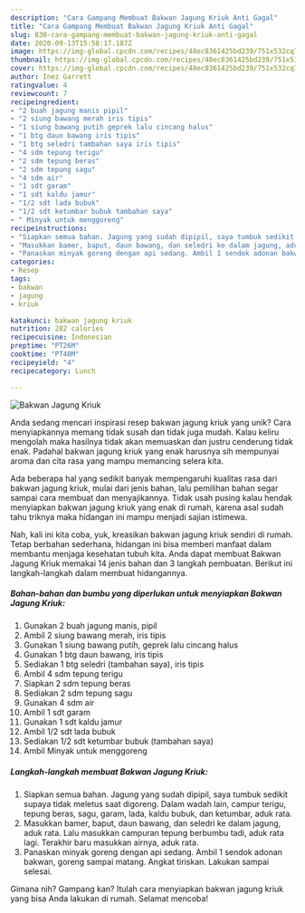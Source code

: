 ```yaml
---
description: "Cara Gampang Membuat Bakwan Jagung Kriuk Anti Gagal"
title: "Cara Gampang Membuat Bakwan Jagung Kriuk Anti Gagal"
slug: 830-cara-gampang-membuat-bakwan-jagung-kriuk-anti-gagal
date: 2020-09-13T15:58:17.187Z
image: https://img-global.cpcdn.com/recipes/48ec8361425bd239/751x532cq70/bakwan-jagung-kriuk-foto-resep-utama.jpg
thumbnail: https://img-global.cpcdn.com/recipes/48ec8361425bd239/751x532cq70/bakwan-jagung-kriuk-foto-resep-utama.jpg
cover: https://img-global.cpcdn.com/recipes/48ec8361425bd239/751x532cq70/bakwan-jagung-kriuk-foto-resep-utama.jpg
author: Inez Garrett
ratingvalue: 4
reviewcount: 7
recipeingredient:
- "2 buah jagung manis pipil"
- "2 siung bawang merah iris tipis"
- "1 siung bawang putih geprek lalu cincang halus"
- "1 btg daun bawang iris tipis"
- "1 btg seledri tambahan saya iris tipis"
- "4 sdm tepung terigu"
- "2 sdm tepung beras"
- "2 sdm tepung sagu"
- "4 sdm air"
- "1 sdt garam"
- "1 sdt kaldu jamur"
- "1/2 sdt lada bubuk"
- "1/2 sdt ketumbar bubuk tambahan saya"
- " Minyak untuk menggoreng"
recipeinstructions:
- "Siapkan semua bahan. Jagung yang sudah dipipil, saya tumbuk sedikit supaya tidak meletus saat digoreng. Dalam wadah lain, campur terigu, tepung beras, sagu, garam, lada, kaldu bubuk, dan ketumbar, aduk rata."
- "Masukkan bamer, baput, daun bawang, dan seledri ke dalam jagung, aduk rata. Lalu masukkan campuran tepung berbumbu tadi, aduk rata lagi. Terakhir baru masukkan airnya, aduk rata."
- "Panaskan minyak goreng dengan api sedang. Ambil 1 sendok adonan bakwan, goreng sampai matang. Angkat tiriskan. Lakukan sampai selesai."
categories:
- Resep
tags:
- bakwan
- jagung
- kriuk

katakunci: bakwan jagung kriuk 
nutrition: 282 calories
recipecuisine: Indonesian
preptime: "PT26M"
cooktime: "PT40M"
recipeyield: "4"
recipecategory: Lunch

---
```



![Bakwan Jagung Kriuk](https://img-global.cpcdn.com/recipes/48ec8361425bd239/751x532cq70/bakwan-jagung-kriuk-foto-resep-utama.jpg)

Anda sedang mencari inspirasi resep bakwan jagung kriuk yang unik? Cara menyiapkannya memang tidak susah dan tidak juga mudah. Kalau keliru mengolah maka hasilnya tidak akan memuaskan dan justru cenderung tidak enak. Padahal bakwan jagung kriuk yang enak harusnya sih mempunyai aroma dan cita rasa yang mampu memancing selera kita.



Ada beberapa hal yang sedikit banyak mempengaruhi kualitas rasa dari bakwan jagung kriuk, mulai dari jenis bahan, lalu pemilihan bahan segar sampai cara membuat dan menyajikannya. Tidak usah pusing kalau hendak menyiapkan bakwan jagung kriuk yang enak di rumah, karena asal sudah tahu triknya maka hidangan ini mampu menjadi sajian istimewa.


Nah, kali ini kita coba, yuk, kreasikan bakwan jagung kriuk sendiri di rumah. Tetap berbahan sederhana, hidangan ini bisa memberi manfaat dalam membantu menjaga kesehatan tubuh kita. Anda dapat membuat Bakwan Jagung Kriuk memakai 14 jenis bahan dan 3 langkah pembuatan. Berikut ini langkah-langkah dalam membuat hidangannya.

<!--inarticleads1-->

##### Bahan-bahan dan bumbu yang diperlukan untuk menyiapkan Bakwan Jagung Kriuk:

1. Gunakan 2 buah jagung manis, pipil
1. Ambil 2 siung bawang merah, iris tipis
1. Gunakan 1 siung bawang putih, geprek lalu cincang halus
1. Gunakan 1 btg daun bawang, iris tipis
1. Sediakan 1 btg seledri (tambahan saya), iris tipis
1. Ambil 4 sdm tepung terigu
1. Siapkan 2 sdm tepung beras
1. Sediakan 2 sdm tepung sagu
1. Gunakan 4 sdm air
1. Ambil 1 sdt garam
1. Gunakan 1 sdt kaldu jamur
1. Ambil 1/2 sdt lada bubuk
1. Sediakan 1/2 sdt ketumbar bubuk (tambahan saya)
1. Ambil  Minyak untuk menggoreng




<!--inarticleads2-->

##### Langkah-langkah membuat Bakwan Jagung Kriuk:

1. Siapkan semua bahan. Jagung yang sudah dipipil, saya tumbuk sedikit supaya tidak meletus saat digoreng. Dalam wadah lain, campur terigu, tepung beras, sagu, garam, lada, kaldu bubuk, dan ketumbar, aduk rata.
1. Masukkan bamer, baput, daun bawang, dan seledri ke dalam jagung, aduk rata. Lalu masukkan campuran tepung berbumbu tadi, aduk rata lagi. Terakhir baru masukkan airnya, aduk rata.
1. Panaskan minyak goreng dengan api sedang. Ambil 1 sendok adonan bakwan, goreng sampai matang. Angkat tiriskan. Lakukan sampai selesai.




Gimana nih? Gampang kan? Itulah cara menyiapkan bakwan jagung kriuk yang bisa Anda lakukan di rumah. Selamat mencoba!
